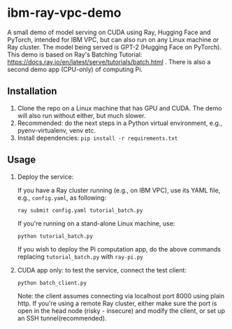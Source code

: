 # ibm-ray-vpc-demo
A small demo of model serving on CUDA using Ray, Hugging Face and PyTorch, intended for IBM VPC, but can also run on any Linux machine or Ray cluster. The model being served is GPT-2 (Hugging Face on PyTorch). This demo is based on Ray's Batching Tutorial: https://docs.ray.io/en/latest/serve/tutorials/batch.html . There is also a second demo app (CPU-only) of computing Pi.

## Installation
1. Clone the repo on a Linux machine that has GPU and CUDA. The demo will also run without either, but much slower.
2. Recommended: do the next steps in a Python virtual environment, e.g., pyenv-virtualenv, venv etc.
3. Install dependencies: `pip install -r requirements.txt`

## Usage
1. Deploy the service:
    
    If you have a Ray cluster running (e.g., on IBM VPC), use its YAML file, e.g., `config.yaml`, as following: 
    ```
    ray submit config.yaml tutorial_batch.py
    ```
    If you're running on a stand-alone Linux machine, use:
    ```
    python tutorial_batch.py
    ```
    If you wish to deploy the Pi computation app, do the above commands replacing `tutorial_batch.py` with `ray-pi.py`
2. CUDA app only: to test the service, connect the test client:
    ```
    python batch_client.py
    ```
    Note: the client assumes connecting via localhost port 8000 using plain http. If you're using a remote Ray cluster, either make sure the port is open in the head node (risky - insecure) and modify the client, or set up an SSH tunnel(recommended). 


